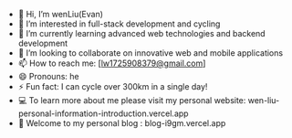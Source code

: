 - 👋 Hi, I’m wenLiu(Evan)
- 👀 I’m interested in full-stack development and cycling
- 🌱 I’m currently learning advanced web technologies and backend development
- 💞️ I’m looking to collaborate on innovative web and mobile applications
- 📫 How to reach me: [lw1725908379@gmail.com]
- 😄 Pronouns: he
- ⚡ Fun fact: I can cycle over 300km in a single day!
- :computer: To learn more about me please visit my personal website: wen-liu-personal-information-introduction.vercel.app
- :notebook: Welcome to my personal blog : blog-i9gm.vercel.app


